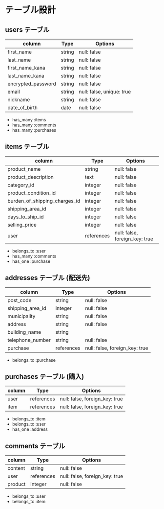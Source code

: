 # テーブル設計

## users テーブル 

| column              | Type     | Options                   |
| --------------------|----------|---------------------------|
| first_name          | string   | null: false               |  
| last_name           | string   | null: false               | 
| first_name_kana     | string   | null: false               |
| last_name_kana      | string   | null: false               |
| encrypted_password  | string   | null: false               |
| email               | string   | null: false, unique: true |
| nickname            | string   | null: false               |
| date_of_birth       | date     | null: false               |

- has_many :items
- has_many :comments
- has_many :purchases


## items テーブル

| column                         | Type        | Options                        |
| -------------------------------|-------------|--------------------------------|
| product_name                   | string      | null: false                    |
| product_description            | text        | null: false                    |
| category_id                    | integer     | null: false                    |
| product_condition_id           | integer     | null: false                    |
| burden_of_shipping_charges_id  | integer     | null: false                    |
| shipping_area_id               | integer     | null: false                    |
| days_to_ship_id                | integer     | null: false                    |
| selling_price                  | integer     | null: false                    |
| user                           | references  | null: false, foreign_key: true | 


- belongs_to :user
- has_many :comments
- has_one :purchase


##  addresses テーブル    (配送先)

| column             | Type       | Options                        |
| -------------------|------------|--------------------------------|
| post_code          | string     | null: false                    | 
| shipping_area_id   | integer    | null: false                    |
| municipality       | string     | null: false                    |
| address            | string     | null: false                    |
| building_name      | string     |                                |
| telephone_number   | string     | null: false                    |
| purchase           | references | null: false, foreign_key: true |

- belongs_to :purchase


##  purchases テーブル      (購入)

| column | Type       | Options                        |
| -------|------------|--------------------------------|
| user   |references  | null: false, foreign_key: true | 
| item   |references  | null: false, foreign_key: true |

- belongs_to :item
- belongs_to :user
- has_one :address

## comments テーブル 

| column      | Type        | Options                        |
|-------------|-------------|--------------------------------|
| content     | string      | null: false                    |
| user        | references  | null: false, foreign_key: true |
| product     | integer     | null: false                    |

- belongs_to :user
- belongs_to :item